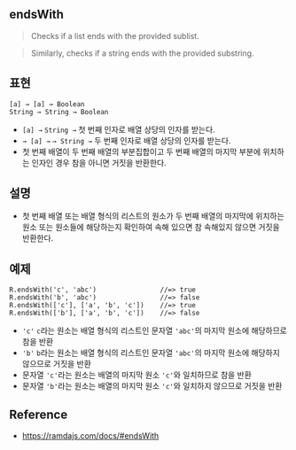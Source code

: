 ## endsWith
> Checks if a list ends with the provided sublist.

> Similarly, checks if a string ends with the provided substring.

## 표현
```
[a] → [a] → Boolean
String → String → Boolean
```
- `[a] →` `String →` 첫 번째 인자로 배열 상당의 인자를 받는다.
- `→ [a] →` `→ String →` 두 번째 인자로 배열 상당의 인자를 받는다.
- 첫 번째 배열이 두 번째 배열의 부분집합이고 두 번째 배열의 마지막 부분에 위치하는 인자인 경우 참을 아니면 거짓을 반환한다.

## 설명
- 첫 번째 배열 또는 배열 형식의 리스트의 원소가 두 번째 배열의 마지막에 위치하는 원소 또는 원소들에 해당하는지 확인하여 속해 있으면 참 속해있지 않으면 거짓을 반환한다.

## 예제
```
R.endsWith('c', 'abc')                //=> true
R.endsWith('b', 'abc')                //=> false
R.endsWith(['c'], ['a', 'b', 'c'])    //=> true
R.endsWith(['b'], ['a', 'b', 'c'])    //=> false
```
- `'c'` `c`라는 원소는 배열 형식의 리스트인 문자열 `'abc'`의 마지막 원소에 해당하므로 참을 반환
- `'b'` `b`라는 원소는 배열 형식의 리스트인 문자열 `'abc'`의 마지막 원소에 해당하지 않으므로 거짓을 반환
- 문자열 `'c'`라는 원소는 배열의 마지막 원소 `'c'`와 일치하므로 참을 반환
- 문자열 `'b'`라는 원소는 배열의 마지막 원소 `'c'`와 일치하지 않으므로 거짓을 반환

## Reference
- https://ramdajs.com/docs/#endsWith

